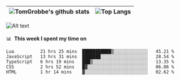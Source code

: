 |![TomGrobbe's github stats](https://github-readme-stats.vercel.app/api?username=egerdnc&count_private=true&show_icons=true&theme=dracula&disable_animations=true&include_all_commits=true)|![Top Langs](https://github-readme-stats.vercel.app/api/top-langs/?username=egerdnc&theme=dracula&langs_count=10&layout=compact)|
|:-:|:-:|

![Alt text](https://spotify-recently-played-readme.vercel.app/api?user=i4a9i8pn8x8vvskq8v52yhckr)
<br>
<br>
📊 &nbsp;**This week I spent my time on**
<!--START_SECTION:waka-->
```text
Lua          21 hrs 25 mins  ███████████▒░░░░░░░░░░░░░   45.21 % 
JavaScript   13 hrs 31 mins  ███████░░░░░░░░░░░░░░░░░░   28.54 % 
TypeScript   6 hrs 19 mins   ███▒░░░░░░░░░░░░░░░░░░░░░   13.35 % 
CSS          2 hrs 52 mins   █▓░░░░░░░░░░░░░░░░░░░░░░░   06.06 % 
HTML         1 hr 14 mins    ▓░░░░░░░░░░░░░░░░░░░░░░░░   02.62 % 
```
<!--END_SECTION:waka-->
